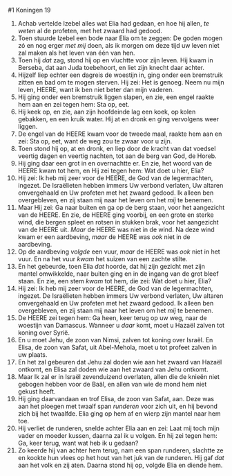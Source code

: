 #1 Koningen 19
1. Achab vertelde Izebel alles wat Elia had gedaan, en hoe hij allen, *te weten* al de profeten, met het zwaard had gedood.
2. Toen stuurde Izebel een bode naar Elia om te zeggen: De goden mogen zó en nog erger *met mij* doen, als ik morgen om deze tijd uw leven niet zal maken als het leven van één van hen.
3. Toen hij *dat* zag, stond hij op en vluchtte voor zijn leven. Hij kwam in Berseba, dat aan Juda toebehoort, en liet zijn knecht daar achter.
4. Hijzelf liep echter een dagreis de woestijn in, ging onder een bremstruik zitten en bad om te mogen sterven. Hij zei: Het is genoeg. Neem nu mijn leven, HEERE, want ik ben niet beter dan mijn vaderen.
5. Hij ging onder een bremstruik liggen slapen, en zie, een engel raakte hem aan en zei tegen hem: Sta op, eet.
6. Hij keek op, en zie, aan zijn hoofdeinde lag een koek, op kolen gebakken, en een kruik water. Hij at en dronk en ging vervolgens weer liggen.
7. De engel van de HEERE kwam voor de tweede maal, raakte hem aan en zei: Sta op, eet, want de weg zou te zwaar voor u zijn.
8. Toen stond hij op, at en dronk, en liep door de kracht van dat voedsel veertig dagen en veertig nachten, tot aan de berg van God, de Horeb.
9. Hij ging daar een grot in en overnachtte er. En zie, het woord van de HEERE kwam tot hem, en Hij zei tegen hem: Wat doet u hier, Elia?
10. Hij zei: Ik heb mij zeer voor de HEERE, de God van de legermachten, ingezet. De Israëlieten hebben immers Uw verbond verlaten, Uw altaren omvergehaald en Uw profeten met het zwaard gedood. Ik alleen ben overgebleven, en zij staan mij naar het leven om het *mij* te benemen.
11. Maar Hij zei: Ga naar buiten en ga op de berg staan, voor het aangezicht van de HEERE. En zie, de HEERE ging voorbij, en een grote en sterke wind, die bergen spleet en rotsen in stukken brak, voor het aangezicht van de HEERE uit. *Maar* de HEERE was niet in de wind. Na deze wind kwam er een aardbeving, *maar* de HEERE was *ook* niet in de aardbeving.
12. Op de aardbeving *volgde* een vuur, *maar* de HEERE was *ook* niet in het vuur. En na het vuur *kwam* het suizen van een zachte stilte.
13. En het gebeurde, toen Elia *dat* hoorde, dat hij zijn gezicht met zijn mantel omwikkelde, naar buiten ging en in de ingang van de grot bleef staan. En zie, een stem *kwam* tot hem, die zei: Wat doet u hier, Elia?
14. Hij zei: Ik heb mij zeer voor de HEERE, de God van de legermachten, ingezet. De Israëlieten hebben immers Uw verbond verlaten, Uw altaren omvergehaald en Uw profeten met het zwaard gedood. Ik alleen ben overgebleven, en zij staan mij naar het leven om het *mij* te benemen.
15. De HEERE zei tegen hem: Ga heen, keer terug op uw weg, naar de woestijn van Damascus. Wanneer u *daar* komt, moet u Hazaël zalven tot koning over Syrië.
16. En u moet Jehu, de zoon van Nimsi, zalven tot koning over Israël. En Elisa, de zoon van Safat, uit Abel-Mehola, moet u tot profeet zalven in uw plaats.
17. En het zal gebeuren dat Jehu zal doden wie aan het zwaard van Hazaël ontkomt, en Elisa zal doden wie aan het zwaard van Jehu ontkomt.
18. Maar Ik zal er in Israël zevenduizend overlaten, allen die de knieën niet gebogen hebben voor de Baäl, en allen van wie de mond hem niet gekust heeft.
19. Hij ging daarvandaan en trof Elisa, de zoon van Safat, aan. Deze was aan het ploegen met twaalf span *runderen* voor zich uit, en hij bevond zich bij het twaalfde. Elia ging op hem af en wierp zijn mantel naar hem toe.
20. Hij verliet de runderen, snelde achter Elia aan en zei: Laat mij toch mijn vader en moeder kussen, daarna zal ik u volgen. En hij zei tegen hem: Ga, keer terug, want wat heb ik u gedaan?
21. Zo keerde hij van achter hem terug, nam een span runderen, slachtte ze en kookte hun vlees op het hout van het juk van de runderen. Hij gaf *dat* aan het volk en zij aten. Daarna stond hij op, volgde Elia en diende hem.
